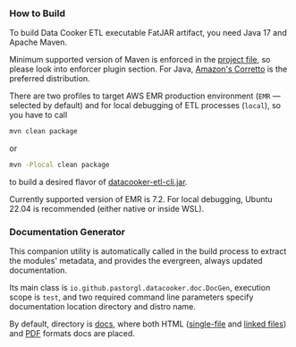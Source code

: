 ### How to Build 

To build Data Cooker ETL executable FatJAR artifact, you need Java 17 and Apache Maven.

Minimum supported version of Maven is enforced in the [project file](./pom.xml), so please look into enforcer plugin section. For Java, [Amazon's Corretto](https://corretto.aws/) is the preferred distribution.

There are two profiles to target AWS EMR production environment (`EMR` — selected by default) and for local debugging of ETL processes (`local`), so you have to call
```bash
mvn clean package
```
or
```bash
mvn -Plocal clean package
```
to build a desired flavor of [datacooker-etl-cli.jar](./datacooker-etl-cli/target/datacooker-etl-cli.jar).

Currently supported version of EMR is 7.2. For local debugging, Ubuntu 22.04 is recommended (either native or inside WSL).

### Documentation Generator

This companion utility is automatically called in the build process to extract the modules' metadata, and provides the evergreen, always updated documentation.

Its main class is `io.github.pastorgl.datacooker.doc.DocGen`, execution scope is `test`, and two required command line parameters specify documentation location directory and distro name.

By default, directory is [docs](./datacooker-etl-cli/docs/), where both HTML ([single-file](./datacooker-etl-cli/docs/merged.html) and [linked files](./datacooker-etl-cli/docs/index.html)) and [PDF](./datacooker-etl-cli/docs/merged.pdf) formats docs are placed.
